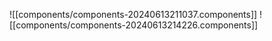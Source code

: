 
![[components/components-20240613211037.components]]
![[components/components-20240613214226.components]]

